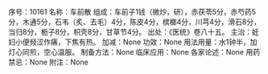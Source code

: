 序号：10161
名称：车前散
组成：车前子1钱（微炒，研），赤茯苓5分，赤芍药5分，木通5分，石韦（炙、去毛）4分，陈皮4分，槟榔4分，川芎4分，滑石8分，当归8分，栀子8分，枳壳8分，甘草节4分。
出处：《医统》卷八十五。
主治：妊妇小便频涩作痛，下焦有热。
加减：None
功效：None
用法用量：水1钟半，加灯心同煎，空心温服。
制备方法：None
临床应用：None
各家论述：None
用药禁忌：None
附注：None
